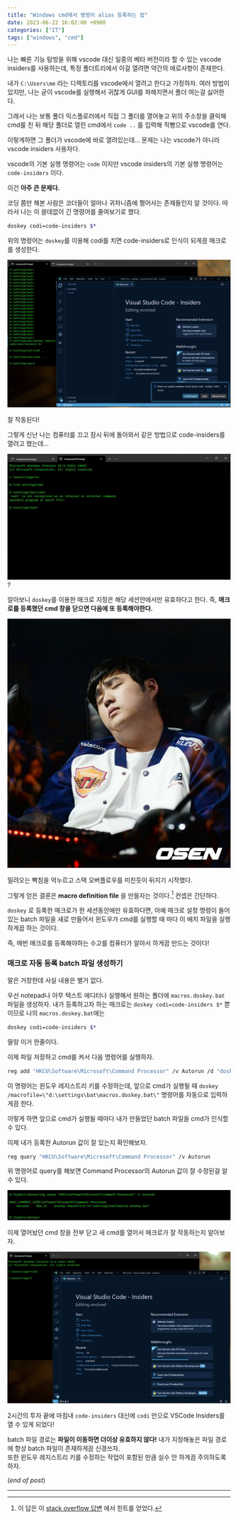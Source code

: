 ```yaml
---
title: "Windows cmd에서 명령어 alias 등록하는 법"
date: 2023-06-22 16:02:00 +0900
categories: ["IT"]
tags: ["windows", "cmd"]
---
```


나는 빠른 기능 탐방을 위해 vscode 대신 일종의 베타 버전이라 할 수 있는 vscode insiders를 사용하는데, 특정 폴더트리에서 이걸 열려면 약간의 애로사항이 존재한다. 

내가 `C:\Users\me` 라는 디렉토리를 vscode에서 열려고 한다고 가정하자. 여러 방법이 있지만, 나는 굳이 vscode를 실행해서 귀찮게 GUI를 파헤치면서 폴더 여는걸 싫어한다. 

그래서 나는 보통 폴더 익스플로러에서 직접 그 폴더를 열어놓고 위의 주소창을 클릭해 cmd를 친 뒤 해당 폴더로 열린 cmd에서 `code ..` 를 입력해 직빵으로 vscode를 연다. 

이렇게하면 그 폴더가 vscode에 바로 열려있는데... 문제는 나는 vscode가 아니라 vscode insiders 사용자다. 

vscode의 기본 실행 명령어는 `code` 이지만 vscode insiders의 기본 실행 명령어는 `code-insiders` 이다. 

이건 **아주 큰 문제다.** 

코딩 쫌만 해본 사람은 코더들이 얼마나 귀차니즘에 쩔어사는 존재들인지 알 것이다. 따라서 나는 이 쓸데없이 긴 명령어를 줄여보기로 했다. 

```bash
doskey codi=code-insiders $*
```

위의 명령어는 `doskey`를 이용해 codi를 치면 code-insiders로 인식이 되게끔 매크로를 생성한다.

![Alt text](Capture.jpg)

잘 작동된다! 

그렇게 신난 나는 컴퓨터를 끄고 잠시 뒤에 돌아와서 같은 방법으로 code-insiders를 열려고 했는데...

![Alt text](Capture2.jpg)
?


알아보니 `doskey`를 이용한 매크로 지정은 해당 세션안에서만 유효하다고 한다. 즉, **매크로를 등록했던 cmd 창을 닫으면 다음에 또 등록해야한다.**

![Alt text](Capture3.jpg)

밀려오는 빡침을 억누르고 스택 오버플로우를 미친듯이 뒤지기 시작했다. 

그렇게 얻은 결론은 **macro definition file** 을 만들자는 것이다.[^1] 컨셉은 간단하다.

`doskey` 로 등록한 매크로가 한 세션동안에만 유효하다면, 아예 매크로 설정 명령이 들어있는 batch 파일을 새로 만들어서 윈도우가 cmd를 실행할 때 마다 이 배치 파일을 실행하게끔 하는 것이다. 

즉, 매번 매크로를 등록해야하는 수고를 컴퓨터가 알아서 하게끔 만드는 것이다! 

### 매크로 자동 등록 batch 파일 생성하기


말은 거창한데 사실 내용은 별거 없다.

우선 notepad나 아무 텍스트 에디터나 실행해서 원하는 폴더에 `macros.doskey.bat` 파일을 생성하자. 내가 등록하고자 하는 매크로는 `doskey codi=code-insiders $*` 뿐이므로 나의 `macros.doskey.bat`에는 

```bash
doskey codi=code-insiders $*
```

딸랑 이거 한줄이다. 

이제 파일 저장하고 cmd를 켜서 다음 명령어를 실행하자.

```bash
reg add "HKCU\Software\Microsoft\Command Processor" /v Autorun /d "doskey /macrofile=\"d:\settings\bat\macros.doskey.bat\"" /f
```

이 명령어는 윈도우 레지스트리 키를 수정하는데, 앞으로 cmd가 실행될 때 `doskey /macrofile=\"d:\settings\bat\macros.doskey.bat\"` 명령어를 자동으로 입력하게끔 한다. 

이렇게 하면 앞으로 cmd가 실행될 때마다 내가 만들었던 batch 파일을 cmd가 인식할 수 있다. 

이제 내가 등록한 Autorun 값이 잘 있는지 확인해보자. 

```bash
reg query "HKCU\Software\Microsoft\Command Processor" /v Autorun
```

위 명령어로 query를 해보면 Command Processor의 Autorun 값이 잘 수정된걸 알 수 있다. 

![Alt text](Capture4.jpg)

이제 열어놨던 cmd 창을 전부 닫고 새 cmd를 열어서 매크로가 잘 작동하는지 알아보자. 

![Alt text](Capture5.jpg)

2시간의 투자 끝에 마침내 `code-insiders` 대신에 `codi` 만으로 VSCode Insiders를 열 수 있게 되었다! 

<p class="warning">
batch 파일 경로는 <span style="font-weight:bold">파일이 이동하면 더이상 유효하지 않다!</span> 내가 지정해놓은 파일 경로에 항상 batch 파일이 존재하게끔 신경쓰자. <br>
또한 윈도우 레지스트리 키를 수정하는 작업이 포함된 만큼 실수 안 하게끔 주의하도록 하자. 
</p>

(*end of post*)

---

[^1]: 이 답은 이 [stack overflow 답변](https://superuser.com/a/1134468) 에서 힌트를 얻었다. 